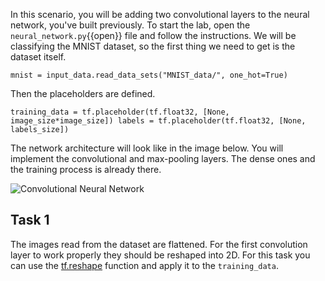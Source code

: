 In this scenario, you will be adding two convolutional layers to the neural network, you've built previously. To start the lab, open the `neural_network.py`{{open}} file and follow the instructions. We will be classifying the MNIST dataset, so the first thing we need to get is the dataset itself.

`mnist = input_data.read_data_sets("MNIST_data/", one_hot=True)`

Then the placeholders are defined.

`training_data = tf.placeholder(tf.float32, [None, image_size*image_size])
labels = tf.placeholder(tf.float32, [None, labels_size])`

The network architecture will look like in the image below. You will implement the convolutional and max-pooling layers. The dense ones and the training process is already there.

<img src="/basiafusinska/courses/deep-learning-with-tensorflow/tensorflow-mnist-convolution/assets/convolution.png" alt="Convolutional Neural Network">

## Task 1

The images read from the dataset are flattened. For the first convolution layer to work properly they should be reshaped into 2D. For this task you can use the [tf.reshape](https://www.tensorflow.org/api_docs/python/tf/reshape) function and apply it to the `training_data`.
